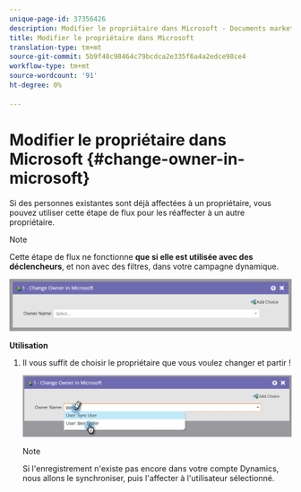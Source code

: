 ```yaml
---
unique-page-id: 37356426
description: Modifier le propriétaire dans Microsoft - Documents marketing - Documentation du produit
title: Modifier le propriétaire dans Microsoft
translation-type: tm+mt
source-git-commit: 5b9f48c98464c79bcdca2e335f6a4a2edce98ce4
workflow-type: tm+mt
source-wordcount: '91'
ht-degree: 0%

---
```



# Modifier le propriétaire dans Microsoft {#change-owner-in-microsoft}

Si des personnes existantes sont déjà affectées à un propriétaire, vous pouvez utiliser cette étape de flux pour les réaffecter à un autre propriétaire.

>[!NOTE]
>
>Cette étape de flux ne fonctionne **que si elle est utilisée avec des déclencheurs**, et non avec des filtres, dans votre campagne dynamique.

![](assets/one-1.png)

**Utilisation**

1. Il vous suffit de choisir le propriétaire que vous voulez changer et partir !

   ![](assets/two-1.png)

   >[!NOTE]
   >
   >Si l&#39;enregistrement n&#39;existe pas encore dans votre compte Dynamics, nous allons le synchroniser, puis l&#39;affecter à l&#39;utilisateur sélectionné.
